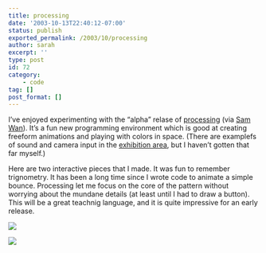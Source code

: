 ```yaml
---
title: processing
date: '2003-10-13T22:40:12-07:00'
status: publish
exported_permalink: /2003/10/processing
author: sarah
excerpt: ''
type: post
id: 72
category:
    - code
tag: []
post_format: []
---
```

I’ve enjoyed experimenting with the “alpha” relase of [processing](http://www.proce55ing.net) (via [Sam Wan](http://63.144.246.231/information/archives/000165.html)). It’s a fun new programming environment which is good at creating freeform animations and playing with colors in space. (There are examplefs of sound and camera input in the [exhibition area](http://proce55ing.net/software/index.pl), but I haven’t gotten that far myself.)

Here are two interactive pieces that I made. It was fun to remember trignometry. It has been a long time since I wrote code to animate a simple bounce. Processing let me focus on the core of the pattern without worrying about the mundane details (at least until I had to draw a button). This will be a great teachnig language, and it is quite impressive for an early release.

[ ![](https://www.ultrasaurus.com/sarahblog/notes/processing/bouce_rotation3/snapshot.gif)](https://www.ultrasaurus.com/sarahblog/notes/processing/bouce_rotation3/index.html)

[ ![](https://www.ultrasaurus.com/sarahblog/notes/processing/bounce_points3/snapshot.gif)](https://www.ultrasaurus.com/sarahblog/notes/processing/bounce_points3/index.html)